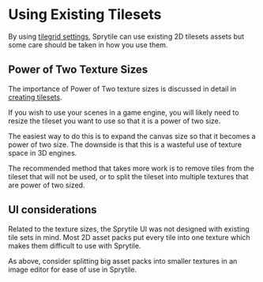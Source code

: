 # Using Existing Tilesets

By using [tilegrid settings](/advanced-features#additional-tile-grid-settings), Sprytile can use existing 2D tilesets assets but some care should be taken in how you use them.

## Power of Two Texture Sizes

The importance of Power of Two texture sizes is discussed in detail in [creating tilesets](/creating-tilesets#power-of-two-sizes).

If you wish to use your scenes in a game engine, you will likely need to resize the tileset you want to use so that it is a power of two size.

The easiest way to do this is to expand the canvas size so that it becomes a power of two size. The downside is that this is a wasteful use of texture space in 3D engines.

The recommended method that takes more work is to remove tiles from the tileset that will not be used, or to split the tileset into multiple textures that are power of two sized.

## UI considerations

Related to the texture sizes, the Sprytile UI was not designed with existing tile sets in mind. Most 2D asset packs put every tile into one texture which makes them difficult to use with Sprytile.

As above, consider splitting big asset packs into smaller textures in an image editor for ease of use in Sprytile.
